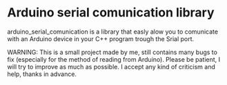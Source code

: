 Arduino serial comunication library
==================================

arduino_serial_comunication is a library that easly alow you to
comunicate with an Arduino device in your C++ program trough the Srial port.

WARNING:
This is a small project made by me, still contains many bugs to fix (especially for the method of reading from Arduino).
Please be patient, I will try to improve as much as possible.
I accept any kind of criticism and help, thanks in advance.
